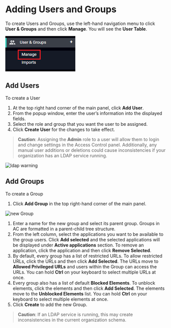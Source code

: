 [title]: # (Add Users)
[tags]: # (thycotic access control)
[priority]: # (6)

# Adding Users and Groups

To create Users and Groups, use the left-hand navigation menu to click **User & Groups** and then click **Manage**. You will see the **User Table**.

![usersnav](images/user-nav.png "Navigation Menu")

## Add Users

To create a User

1. At the top right hand corner of the main panel, click __Add User__.
2. From the popup window, enter the user’s information into the displayed fields.
3. Select the role and group that you want the user to be assigned.
4. Click __Create User__ for the changes to take effect.

>**Caution**: Assigning the __Admin__ role to a user will allow them to login and change settings in the Access Control panel. Additionally, any manual user additions or deletions could cause inconsistencies if your organization has an LDAP service running.

![ldap warning](../admin/users/images/ldap-warning.png "LDAP inconsistency warning for manual user maintenance")

## Add Groups

To create a Group
1. Click **Add Group** in the top right-hand corner of the main panel.

![new Group](../admin/users/images/new-group.png "Add new group")

1. Enter a name for the new group and select its parent group. Groups in AC are formatted in a parent-child tree structure.
1. From the left column, select the applications you want to be available to the group users. Click __Add selected__ and the selected applications will be displayed under __Active applications__ section. To remove an application, click the application and then click **Remove Selected**.
1. By default, every group has a list of restricted URLs. To allow restricted URLs, click the URLs and then click **Add Selected**. The URLs move to **Allowed Privileged URLs** and users within the Group can access the URLs. You can hold **Ctrl** on your keyboard to select multiple URLs at once.
1. Every group also has a list of default **Blocked Elements**. To unblock elements, click the elements and then click **Add Selected**. The elements move to the **Unblocked Elements** list. You can hold **Ctrl** on your keyboard to select multiple elements at once.
1. Click **Create** to add the new Group.

>**Caution**: If an LDAP service is running, this may create inconsistencies in the current organization schema.
